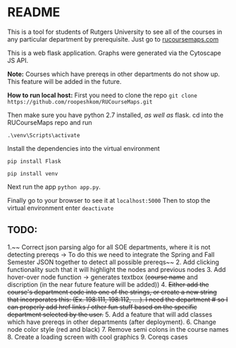 README
=======
This is a tool for students of Rutgers University to see all of the courses in any particular department by prerequisite.
Just go to [rucoursemaps.com](https://rucoursemaps.com)

This is a web flask application.
Graphs were generated via the Cytoscape JS API.

**Note:** Courses which have prereqs in other departments do not show up. This feature will be added in the future.

**How to run local host:**
First you need to clone the repo
`git clone https://github.com/roopeshkom/RUCourseMaps.git`

Then make sure you have python 2.7 installed, *as well as* flask.
cd into the RUCourseMaps repo and run

`.\venv\Scripts\activate`

Install the dependencies into the virtual environment

`pip install Flask`

`pip install venv`

Next run the app `python app.py`.

Finally go to your browser to see it at `localhost:5000`
Then to stop the virtual environment enter `deactivate`

**TODO:**
---------
  1.~~ Correct json parsing algo for all SOE departments, where it is not detecting prereqs
	-> To do this we need to integrate the Spring and Fall Semester JSON together to detect all possible prereqs~~
  2. Add clicking functionality such that it will highlight the nodes and previous nodes
  3. Add hover-over node function -> generates textbox (~~course name~~ and discription (in the near future feature will be added))
  4. <del>Either add the course's department code into one of the strings, or create a new string that incorporates this: (Ex. 198:111, 198:112, ....). I need the department # so I can properly add href links / other fun stuff based on the specific department selected by the user.</del>
  5. Add a feature that will add classes which have prereqs in other departments (after deployment).
  6. Change node color style (red and black)
  7. Remove semi colons in the course names
  8. Create a loading screen with cool graphics
  9. Coreqs cases
